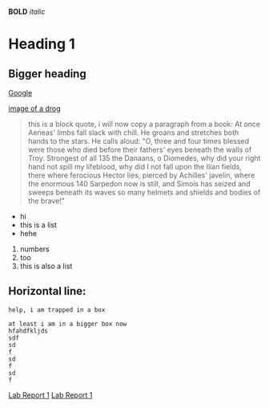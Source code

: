 **BOLD**
*italic*

# Heading 1

## Bigger heading

[Google](www.bing.com)

[image of a drog](https://pbs.twimg.com/media/EzF8HknWYAALqSx.jpg)

> this is a block quote, i will now copy a paragraph from a book: At once Aeneas' limbs fall slack with chill.
He groans and stretches both hands to the stars.
He calls aloud: "O, three and four times blessed
were those who died before their fathers' eyes
beneath the walls of Troy. Strongest of all 135
the Danaans, o Diomedes, why
did your right hand not spill my lifeblood, why
did I not fall upon the Ilian fields,
there where ferocious Hector lies, pierced by
Achilles' javelin, where the enormous 140
Sarpedon now is still, and Simois
has seized and sweeps beneath its waves so many
helmets and shields and bodies of the brave!"


* hi
* this is a list
* hehe

1. numbers
2. too
3. this is also a list

Horizontal line:
------


`help, i am trapped in a box`

```
at least i am in a bigger box now
hfahdfkljds
sdf
sd
f
sd
f
sd
f
```




[Lab Report 1](lab-report-1-week-2.html)
[Lab Report 1](https://<your-username>.github.io/<your-lab-reports-repo>/lab-report-1-week-2.html)

